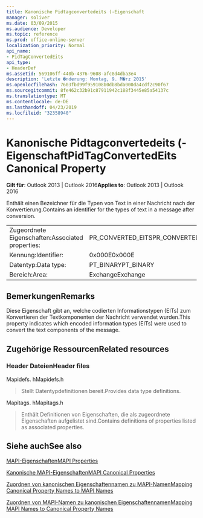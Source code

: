 ```yaml
---
title: Kanonische Pidtagconvertedeits (-Eigenschaft
manager: soliver
ms.date: 03/09/2015
ms.audience: Developer
ms.topic: reference
ms.prod: office-online-server
localization_priority: Normal
api_name:
- PidTagConvertedEits
api_type:
- HeaderDef
ms.assetid: 569106ff-440b-4376-9608-afc8d4dba3e4
description: 'Letzte �nderung: Montag, 9. M�rz 2015'
ms.openlocfilehash: 7603fbd99f959108b0db8bda000da4cdf2c90f67
ms.sourcegitcommit: 8fe462c32b91c87911942c188f3445e85a54137c
ms.translationtype: MT
ms.contentlocale: de-DE
ms.lasthandoff: 04/23/2019
ms.locfileid: "32358940"
---
```

# <a name="pidtagconvertedeits-canonical-property"></a><span data-ttu-id="7fe12-103">Kanonische Pidtagconvertedeits (-Eigenschaft</span><span class="sxs-lookup"><span data-stu-id="7fe12-103">PidTagConvertedEits Canonical Property</span></span>

  
  
<span data-ttu-id="7fe12-104">**Gilt für**: Outlook 2013 | Outlook 2016</span><span class="sxs-lookup"><span data-stu-id="7fe12-104">**Applies to**: Outlook 2013 | Outlook 2016</span></span> 
  
<span data-ttu-id="7fe12-105">Enthält einen Bezeichner für die Typen von Text in einer Nachricht nach der Konvertierung.</span><span class="sxs-lookup"><span data-stu-id="7fe12-105">Contains an identifier for the types of text in a message after conversion.</span></span>
  
|||
|:-----|:-----|
|<span data-ttu-id="7fe12-106">Zugeordnete Eigenschaften:</span><span class="sxs-lookup"><span data-stu-id="7fe12-106">Associated properties:</span></span>  <br/> |<span data-ttu-id="7fe12-107">PR_CONVERTED_EITS</span><span class="sxs-lookup"><span data-stu-id="7fe12-107">PR_CONVERTED_EITS</span></span>  <br/> |
|<span data-ttu-id="7fe12-108">Kennung:</span><span class="sxs-lookup"><span data-stu-id="7fe12-108">Identifier:</span></span>  <br/> |<span data-ttu-id="7fe12-109">0x000E</span><span class="sxs-lookup"><span data-stu-id="7fe12-109">0x000E</span></span>  <br/> |
|<span data-ttu-id="7fe12-110">Datentyp:</span><span class="sxs-lookup"><span data-stu-id="7fe12-110">Data type:</span></span>  <br/> |<span data-ttu-id="7fe12-111">PT_BINARY</span><span class="sxs-lookup"><span data-stu-id="7fe12-111">PT_BINARY</span></span>  <br/> |
|<span data-ttu-id="7fe12-112">Bereich:</span><span class="sxs-lookup"><span data-stu-id="7fe12-112">Area:</span></span>  <br/> |<span data-ttu-id="7fe12-113">Exchange</span><span class="sxs-lookup"><span data-stu-id="7fe12-113">Exchange</span></span>  <br/> |
   
## <a name="remarks"></a><span data-ttu-id="7fe12-114">Bemerkungen</span><span class="sxs-lookup"><span data-stu-id="7fe12-114">Remarks</span></span>

<span data-ttu-id="7fe12-115">Diese Eigenschaft gibt an, welche codierten Informationstypen (EITs) zum Konvertieren der Textkomponenten der Nachricht verwendet wurden.</span><span class="sxs-lookup"><span data-stu-id="7fe12-115">This property indicates which encoded information types (EITs) were used to convert the text components of the message.</span></span>
  
## <a name="related-resources"></a><span data-ttu-id="7fe12-116">Zugehörige Ressourcen</span><span class="sxs-lookup"><span data-stu-id="7fe12-116">Related resources</span></span>

### <a name="header-files"></a><span data-ttu-id="7fe12-117">Header Dateien</span><span class="sxs-lookup"><span data-stu-id="7fe12-117">Header files</span></span>

<span data-ttu-id="7fe12-118">Mapidefs. h</span><span class="sxs-lookup"><span data-stu-id="7fe12-118">Mapidefs.h</span></span>
  
> <span data-ttu-id="7fe12-119">Stellt Datentypdefinitionen bereit.</span><span class="sxs-lookup"><span data-stu-id="7fe12-119">Provides data type definitions.</span></span>
    
<span data-ttu-id="7fe12-120">Mapitags. h</span><span class="sxs-lookup"><span data-stu-id="7fe12-120">Mapitags.h</span></span>
  
> <span data-ttu-id="7fe12-121">Enthält Definitionen von Eigenschaften, die als zugeordnete Eigenschaften aufgelistet sind.</span><span class="sxs-lookup"><span data-stu-id="7fe12-121">Contains definitions of properties listed as associated properties.</span></span>
    
## <a name="see-also"></a><span data-ttu-id="7fe12-122">Siehe auch</span><span class="sxs-lookup"><span data-stu-id="7fe12-122">See also</span></span>



[<span data-ttu-id="7fe12-123">MAPI-Eigenschaften</span><span class="sxs-lookup"><span data-stu-id="7fe12-123">MAPI Properties</span></span>](mapi-properties.md)
  
[<span data-ttu-id="7fe12-124">Kanonische MAPI-Eigenschaften</span><span class="sxs-lookup"><span data-stu-id="7fe12-124">MAPI Canonical Properties</span></span>](mapi-canonical-properties.md)
  
[<span data-ttu-id="7fe12-125">Zuordnen von kanonischen Eigenschaftennamen zu MAPI-Namen</span><span class="sxs-lookup"><span data-stu-id="7fe12-125">Mapping Canonical Property Names to MAPI Names</span></span>](mapping-canonical-property-names-to-mapi-names.md)
  
[<span data-ttu-id="7fe12-126">Zuordnen von MAPI-Namen zu kanonischen Eigenschaftennamen</span><span class="sxs-lookup"><span data-stu-id="7fe12-126">Mapping MAPI Names to Canonical Property Names</span></span>](mapping-mapi-names-to-canonical-property-names.md)

